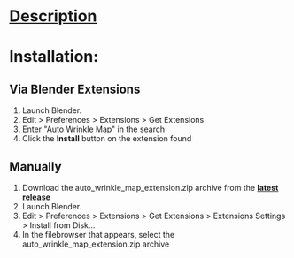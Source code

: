 # [Description](https://extensions.blender.org/approval-queue/auto-wrinkle-map/)

# Installation:

## Via Blender Extensions

1. Launch Blender.
2. Edit > Preferences > Extensions > Get Extensions
3. Enter "Auto Wrinkle Map" in the search
4. Click the **Install** button on the extension found

## Manually

1. Download the auto_wrinkle_map_extension.zip archive from the **[latest release](https://github.com/Hattiffnat/AutoWrinkleMap/releases)**
2. Launch Blender.
3. Edit > Preferences > Extensions > Get Extensions > Extensions Settings > Install from Disk...
5. In the filebrowser that appears, select the auto_wrinkle_map_extension.zip archive
